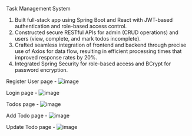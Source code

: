 Task Management System 							                                 
1. Built full-stack app using Spring Boot and React with JWT-based authentication and role-based access control.
2. Constructed secure RESTful APIs for admin (CRUD operations) and users (view, complete, and mark todos incomplete).
3. Crafted seamless integration of frontend and backend through precise use of Axios for data flow, resulting in efficient processing times that improved response rates by 20%.
4. Integrated Spring Security for role-based access and BCrypt for password encryption.

Register User page -
![image](https://github.com/user-attachments/assets/e2b0cd03-1a75-4d0f-8bf5-14b7af2a7292)

Login page -
![image](https://github.com/user-attachments/assets/f78cd219-e20b-4177-af2f-5990fa13ea33)

Todos page -
![image](https://github.com/user-attachments/assets/b8b53c56-ff67-403b-a3d8-11406e6fd4cf)

Add Todo page -
![image](https://github.com/user-attachments/assets/e88de2b2-9c91-43a5-acc0-aed020daa5d5)

Update Todo page -
![image](https://github.com/user-attachments/assets/ed09b0c8-8b6d-4f04-98cc-db6cccdc4b29)
